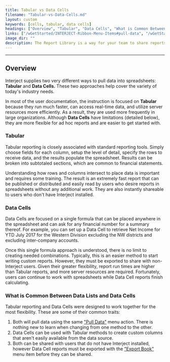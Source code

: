```yaml
---
title: Tabular vs Data Cells
filename: "Tabular-vs-Data-Cells.md"
layout: custom
keywords: [cells, tabular, data cells]
headings: ["Overview", "Tabular", "Data Cells", "What is Common Between Data Lists and Data Cells"]
links: ["/wGetStarted/INTERJECT-Ribbon-Menu-Items#pull-data", "/wGetStarted/INTERJECT-Ribbon-Menu-Items#export-book"]
image_dir: ""
description: The Report Library is a way for your team to share reports from a central location going beyond just a Sharepoint or a Shared Network Folder. The reports are uploaded to the library and can be accessed from any computer using Excel via Interject.
---
```

* * *

## Overview

Interject supplies two very different ways to pull data into spreadsheets: **Tabular** and **Data Cells.** These two approaches help cover the variety of today's industry needs.

In most of the user documentation, the instruction is focused on **Tabular** because they run much faster, can access real-time data, and utilize server resources more efficiently. As a result, they are used more frequently in large organizations. Although **Data Cells** have limitations (detailed below), they are more flexible for ad hoc reports and are easier to get started with.

### Tabular

Tabular reporting is closely associated with standard reporting tools. Simply choose fields for each column, setup the level of detail, specify the rows to receive data, and the results populate the spreadsheet. Results can be broken into subtotaled sections, which are common to financial statements.

Understanding how rows and columns intersect to place data is important and requires some training. The result is an extremely fast report that can be published or distributed and easily read by users who desire reports in spreadsheets without any additional work. They are also instantly shareable to users who don't have Interject installed.

### Data Cells

Data Cells are focused on a single formula that can be placed anywhere in the spreadsheet and can ask for any financial number for a summary thereof. For example, you can set up a Data Cell to retrieve Net Income for YTD July 2017 for the Western Division excluding the NW districts and excluding inter-company accounts.

Once this single formula approach is understood, there is no limit to creating needed combinations. Typically, this is an easier method to start writing custom reports. However, they must be exported to share with non-Interject users. Given their greater flexibility, report run times are higher than Tabular reports, and more server resources are required. Fortunately, users can continue to work with spreadsheets while Data Cell reports finish calculating.

### What is Common Between Data Lists and Data Cells

Tabular reporting and Data Cells were designed to work together for the most flexibility. These are some of their common traits:

 1. Both will pull data using the same ["Pull Data"](/wGetStarted/INTERJECT-Ribbon-Menu-Items#pull-data) menu action. There is nothing new to learn when changing from one method to the other.
 2. Data Cells can be used with Tabular methods to create custom columns that aren't easily available from the data source.
 3. Both can be shared with users that do not have Interject installed, however Data Cell reports must be exported with the ["Export Book"](/wGetStarted/INTERJECT-Ribbon-Menu-Items#export-book) menu item before they can be shared.
